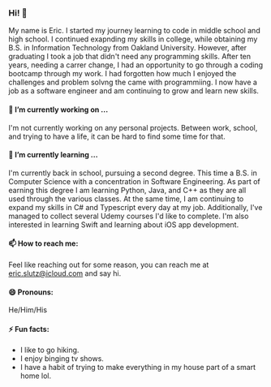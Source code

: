 ### Hi! 👋

My name is Eric.  I started my journey learning to code in middle school and high school.  I continued exapnding my skills in college, while obtaining my B.S. in Information Technology from Oakland University.  However, after graduating I took a job that didn't need any programming skills. After ten years, needing a carrer change, I had an opportunity to go through a coding bootcamp through my work.  I had forgotten how much I enjoyed the challenges and problem solvng the came with programmiing.  I now have a job as a software engineer and am continuing to grow and learn new skills.

#### 🔭 I’m currently working on ...

I'm not currently working on any personal projects.  Between work, school, and trying to have a life, it can be hard to find some time for that.  

#### 🌱 I’m currently learning ...

I'm currently back in school, pursuing a second degree.  This time a B.S. in Computer Science with a concentration in Software Engineering.  As part of earning this degree I am learning Python, Java, and C++ as they are all used through the various classes.  At the same time, I am continuing to expand my skills in C# and Typescript every day at my job.  Additionally, I've managed to collect several Udemy courses I'd like to complete. I'm also interested in learning Swift and learning about iOS app development.

#### 📫 How to reach me:

Feel like reaching out for some reason, you can reach me at [eric.slutz@icloud.com](mailto:eric.slutz@icloud.com) and say hi.

#### 😄 Pronouns:

He/Him/His

#### ⚡ Fun facts:

- I like to go hiking.
- I enjoy binging tv shows.
- I have a habit of trying to make everything in my house part of a smart home lol. 

<!--
**eslutz/eslutz** is a ✨ _special_ ✨ repository because its `README.md` (this file) appears on your GitHub profile.

Here are some ideas to get you started:

- 🔭 I’m currently working on ...
- 🌱 I’m currently learning ...
- 👯 I’m looking to collaborate on ...
- 🤔 I’m looking for help with ...
- 💬 Ask me about ...
- 📫 How to reach me: ...
- 😄 Pronouns: ...
- ⚡ Fun fact: ...
-->

